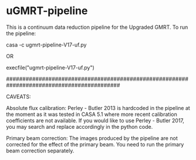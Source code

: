 # uGMRT-pipeline
This is a continuum data reduction pipeline for the Upgraded GMRT.
To run the pipeline:

casa -c ugmrt-pipeline-V17-uf.py

OR 

execfile("ugmrt-pipeline-V17-uf.py")

###########################################################################################

CAVEATS:

Absolute flux calibration:
Perley - Butler 2013 is hardcoded in the pipeline at the moment as it was tested in CASA 5.1 where more recent calibration coefficients are not available. 
If you would like to use Perley - Butler 2017, you may search and replace accordingly in the python code.

Primary beam correction:
The images produced by the pipeline are not corrected for the effect of the primary beam. You need to run the primary beam correction separately.

